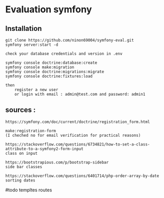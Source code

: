 
# Evaluation symfony

## Installation
    git clone https://github.com/ninon69004/symfony-eval.git
    symfony server:start -d

    check your database credentials and version in .env

    symfony console doctrine:database:create
    symfony console make:migration
    symfony console doctrine:migrations:migrate
    symfony console doctrine:fixtures:load

    then 
        register a new user
        or login with email : admin@test.com and password: admin1

    


## sources :
    https://symfony.com/doc/current/doctrine/registration_form.html

    make:registration-form
    (I cheched no for email verification for practical reasons)

    https://stackoverflow.com/questions/6734821/how-to-set-a-class-attribute-to-a-symfony2-form-input
    class on input

    https://bootstrapious.com/p/bootstrap-sidebar
    side bar classes

    https://stackoverflow.com/questions/6401714/php-order-array-by-date
    sorting dates
#todo
templtes
routes
